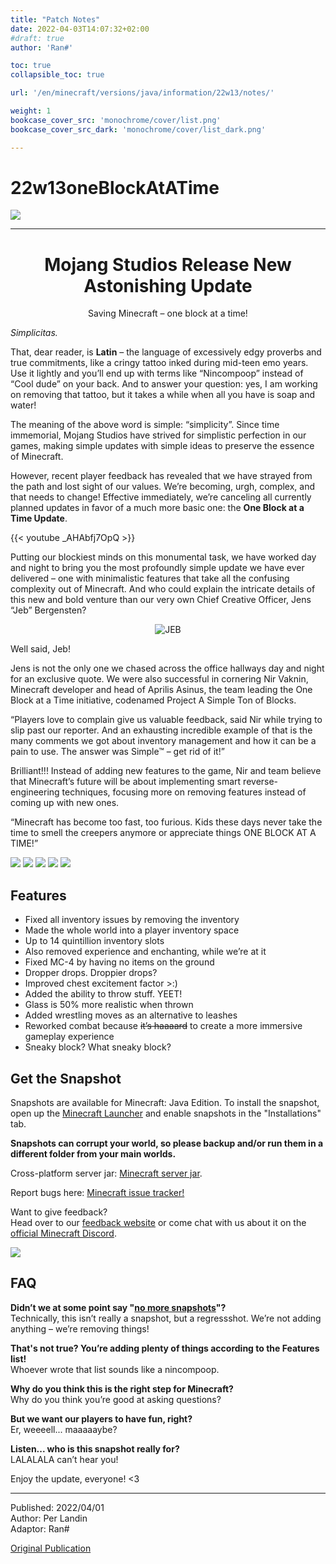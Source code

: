 ```yaml
---
title: "Patch Notes"
date: 2022-04-03T14:07:32+02:00
#draft: true
author: 'Ran#'

toc: true
collapsible_toc: true

url: '/en/minecraft/versions/java/information/22w13/notes/'

weight: 1
bookcase_cover_src: 'monochrome/cover/list.png'
bookcase_cover_src_dark: 'monochrome/cover/list_dark.png'

---
```


# 22w13oneBlockAtATime

<img src="/fotos_content/cabeceira.webp" />

---

<div style="text-align: center">
    <h1>Mojang Studios Release New Astonishing Update</h1>
    <p>Saving Minecraft – one block at a time!</p>
</div>

*Simplicitas.*

That, dear reader, is **Latin** – the language of excessively edgy proverbs and true commitments, like a cringy tattoo inked during mid-teen emo years.
Use it lightly and you’ll end up with terms like “Nincompoop” instead of “Cool dude” on your back.
And to answer your question: yes, I am working on removing that tattoo, but it takes a while when all you have is soap and water!

The meaning of the above word is simple: “simplicity”.
Since time immemorial, Mojang Studios have strived for simplistic perfection in our games, making simple updates with simple ideas to preserve the essence of Minecraft.

However, recent player feedback has revealed that we have strayed from the path and lost sight of our values.
We’re becoming, urgh, complex, and that needs to change!
Effective immediately, we’re canceling all currently planned updates in favor of a much more basic one: the **One Block at a Time Update**.

{{< youtube \_AHAbfj7OpQ >}}
<!-- {{< youtube  >}} -->

Putting our blockiest minds on this monumental task, we have worked day and night to bring you the most profoundly simple update we have ever delivered – one with minimalistic features that take all the confusing complexity out of Minecraft.
And who could explain the intricate details of this new and bold venture than our very own Chief Creative Officer, Jens “Jeb” Bergensten?

<div style="text-align: center">
    <img title="JEB" alt="JEB" src="/fotos_content/minecraft/versions/java/22w13/comentario_jeb.png" />
</div>

Well said, Jeb!

Jens is not the only one we chased across the office hallways day and night for an exclusive quote.
We were also successful in cornering Nir Vaknin, Minecraft developer and head of Aprilis Asinus, the team leading the One Block at a Time initiative, codenamed Project A Simple Ton of Blocks.

“Players love to complain give us valuable feedback, said Nir while trying to slip past our reporter.
And an exhausting incredible example of that is the many comments we got about inventory management and how it can be a pain to use.
The answer was Simple™ – get rid of it!”

Brilliant!!!
Instead of adding new features to the game, Nir and team believe that Minecraft’s future will be about implementing smart reverse-engineering techniques, focusing more on removing features instead of coming up with new ones.

“Minecraft has become too fast, too furious.
Kids these days never take the time to smell the creepers anymore or appreciate things ONE BLOCK AT A TIME!”

<img src="/fotos_content/minecraft/versions/java/22w13/aprilis_asinus1.webp" />
<img src="/fotos_content/minecraft/versions/java/22w13/aprilis_asinus2.webp" />
<img src="/fotos_content/minecraft/versions/java/22w13/aprilis_asinus3.webp" />
<img src="/fotos_content/minecraft/versions/java/22w13/aprilis_asinus4.webp" />
<img src="/fotos_content/minecraft/versions/java/22w13/aprilis_asinus6.jpg" />

## Features

- Fixed all inventory issues by removing the inventory
- Made the whole world into a player inventory space
- Up to 14 quintillion inventory slots
- Also removed experience and enchanting, while we’re at it
- Fixed MC-4 by having no items on the ground
- Dropper drops. Droppier drops?
- Improved chest excitement factor >:)
- Added the ability to throw stuff. YEET!
- Glass is 50% more realistic when thrown
- Added wrestling moves as an alternative to leashes
- Reworked combat because ~~it’s haaaard~~ to create a more immersive gameplay experience
- Sneaky block? What sneaky block?

## Get the Snapshot

Snapshots are available for Minecraft: Java Edition.
To install the snapshot, open up the [Minecraft Launcher](https://www.minecraft.net/en-us/download) and enable snapshots in the "Installations" tab.

**Snapshots can corrupt your world, so please backup and/or run them in a different folder from your main worlds.**

Cross-platform server jar:
[Minecraft server jar](https://launcher.mojang.com/v1/objects/5f48eea55c7fd1881d9c63835b15dfb5bbcd3a67/server.jar).

Report bugs here:
[Minecraft issue tracker!](https://bugs.mojang.com/projects/MC/issues)

Want to give feedback?\
Head over to our [feedback website](https://aka.ms/JavaSnapshotFeedback?ref=minecraftnet) or come chat with us about it on the [official Minecraft Discord](https://discordapp.com/invite/minecraft).

<img src="/fotos_content/minecraft/versions/java/22w13/aprilis_asinus5.webp" />

## FAQ

**Didn’t we at some point say "[no more snapshots](https://www.minecraft.net/en-us/article/every-update-imaginable-coming-minecraft)"?**\
Technically, this isn’t really a snapshot, but a regressshot.
We’re not adding anything – we’re removing things!

**That's not true? You’re adding plenty of things according to the Features list!**\
Whoever wrote that list sounds like a nincompoop.

**Why do you think this is the right step for Minecraft?**\
Why do you think you’re good at asking questions?

**But we want our players to have fun, right?**\
Er, weeeell... maaaaaybe?

**Listen... who is this snapshot really for?**\
LALALALA can’t hear you!

Enjoy the update, everyone! <3

---

Published: 2022/04/01\
Author: Per Landin\
Adaptor: Ran#

[Original Publication](https://www.minecraft.net/en-us/article/mojang-studios-release-new-astonishing-update)
